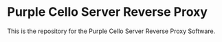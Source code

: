 # Purple Cello Server Reverse Proxy

This is the repository for the Purple Cello Server Reverse Proxy Software.

